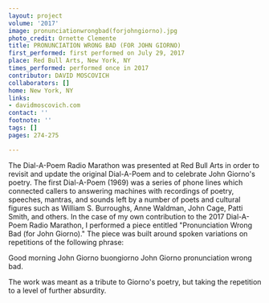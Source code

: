 ```yaml
---
layout: project
volume: '2017'
image: pronunciationwrongbad(forjohngiorno).jpg
photo_credit: Ornette Clemente
title: PRONUNCIATION WRONG BAD (FOR JOHN GIORNO)
first_performed: first performed on July 29, 2017
place: Red Bull Arts, New York, NY
times_performed: performed once in 2017
contributor: DAVID MOSCOVICH
collaborators: []
home: New York, NY
links:
- davidmoscovich.com
contact: ''
footnote: ''
tags: []
pages: 274-275

---
```


The Dial-A-Poem Radio Marathon was presented at Red Bull Arts in order to revisit and update the original Dial-A-Poem and to celebrate John Giorno's poetry. The first Dial-A-Poem (1969) was a series of phone lines which connected callers to answering machines with recordings of poetry, speeches, mantras, and sounds left by a number of poets and cultural figures such as William S. Burroughs, Anne Waldman, John Cage, Patti Smith, and others. In the case of my own contribution to the 2017 Dial-A-Poem Radio Marathon, I performed a piece entitled "Pronunciation Wrong Bad (for John Giorno)." The piece was built around spoken variations on repetitions of the following phrase:

Good morning John Giorno buongiorno John Giorno pronunciation wrong bad.

The work was meant as a tribute to Giorno's poetry, but taking the repetition to a level of further absurdity.
